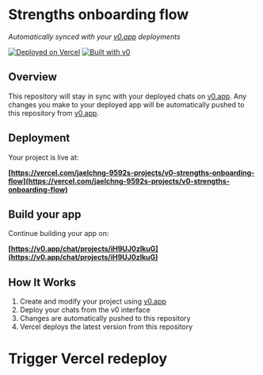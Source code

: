 # Strengths onboarding flow

*Automatically synced with your [v0.app](https://v0.app) deployments*

[![Deployed on Vercel](https://img.shields.io/badge/Deployed%20on-Vercel-black?style=for-the-badge&logo=vercel)](https://vercel.com/jaelchng-9592s-projects/v0-strengths-onboarding-flow)
[![Built with v0](https://img.shields.io/badge/Built%20with-v0.app-black?style=for-the-badge)](https://v0.app/chat/projects/iH9UJ0zlkuG)

## Overview

This repository will stay in sync with your deployed chats on [v0.app](https://v0.app).
Any changes you make to your deployed app will be automatically pushed to this repository from [v0.app](https://v0.app).

## Deployment

Your project is live at:

**[https://vercel.com/jaelchng-9592s-projects/v0-strengths-onboarding-flow](https://vercel.com/jaelchng-9592s-projects/v0-strengths-onboarding-flow)**

## Build your app

Continue building your app on:

**[https://v0.app/chat/projects/iH9UJ0zlkuG](https://v0.app/chat/projects/iH9UJ0zlkuG)**

## How It Works

1. Create and modify your project using [v0.app](https://v0.app)
2. Deploy your chats from the v0 interface
3. Changes are automatically pushed to this repository
4. Vercel deploys the latest version from this repository
# Trigger Vercel redeploy
